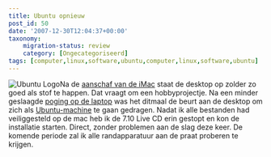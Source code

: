 ```yaml
---
title: Ubuntu opnieuw
post_id: 50
date: '2007-12-30T12:04:37+00:00'
taxonomy:
    migration-status: review
    category: [Ongecategoriseerd]
tags: [computer,linux,software,ubuntu,computer,linux,software,ubuntu]
---
```

![Ubuntu Logo](/images/2008/02/ubuntu.thumbnail.png)Na de [aanschaf van de iMac](http://breggologisch.wordpress.com/2007/08/27/imac-therefore-i-exist/) staat de desktop op zolder zo goed als stof te happen. Dat vraagt om een hobbyprojectje. Na een minder geslaagde [poging op de laptop](http://breggologisch.wordpress.com/2007/08/12/ubuntu-op-de-laptop-van-de-familie/) was het ditmaal de beurt aan de desktop om zich als [Ubuntu-machine](http://www.ubuntu-nl.org/) te gaan gedragen. Nadat ik alle bestanden had veiliggesteld op de mac heb ik de 7.10 Live CD erin gestopt en kon de installatie starten. Direct, zonder problemen aan de slag deze keer. De komende periode zal ik alle randapparatuur aan de praat proberen te krijgen.